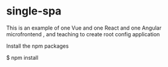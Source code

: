 # single-spa
This is an example of one Vue and one React and one Angular microfrontend , and teaching to create root config application

Install the npm packages

$ npm install
